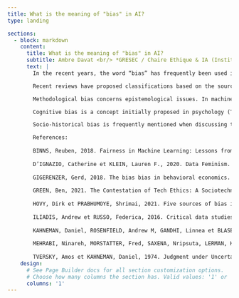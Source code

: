 ```yaml
---
title: What is the meaning of "bias" in AI?
type: landing

sections:
  - block: markdown
    content:
      title: What is the meaning of "bias" in AI?
      subtitle: Ambre Davat <br/> *GRESEC / Chaire Ethique & IA (Institut MIAI)*
      text: |
        In the recent years, the word “bias” has frequently been used in the field of artificial intelligence (AI), and more precisely machine learning. It is an “umbrella term” which can refer to a great variety of issues: for example the lack of diversity among computer scientists, the non-representativity of data bases, or the existence of implicit stereotypes in statistical models. However, the concept of “bias”, its potential causes, and even consequences are not always clearly defined. 

        Recent reviews have proposed classifications based on the sources of bias and how they impact the development and use of AI systems (Hovy, Prabhumoye 2021; Mehrabi et al. 2022). In this workshop, we wish to shed a new light on bias by discussing the underlying implicit norms. Our hypothesis is that in the field of AI, three different visions of bias are actually confounded: bias as a divergence from scientific standards (methodological bias), bias as a divergence from the “rational” decision (cognitive bias), and bias as a divergence from an ideal society (socio-historical bias). We will also question the ambition of “unbiasing” AI.

        Methodological bias concerns epistemological issues. In machine learning, it mostly depends on the quality of the data used to train the AI models. Taken seriously, these issues raise several non-trivial questions related to objectivity and “scientific truth”. However, a naive understanding of science may lead AI designers and users to think that data speaks for themselves. In fact, data-driven sciences require very careful methodologies for collecting and interpretating data, which are often lacking in AI applications. The field of critical data studies emerged in order to denounce the fact that data are never “neutral” or “raw”, but always “cooked” (Iliadis, Russo 2016). From this standpoint, “unbiasing” AI will always be a continuous and never-ending process (as well as scientific objectivity).

        Cognitive bias is a concept initially proposed in psychology (Tversky, Kahneman 1974), before gaining great popularity in economy. It is defined as a systematic error of judgement, attributed to a priori knowledge and mental shortcuts. The standard for “unbiased” or “rational” decisions are those of “Homo economicus”, who seeks to maximize their own interests. Contextual and qualitative information (like emotions of the subject or the framing of sentences) is considered irrelevant (Gigerenzer 2018). In the field of AI, the reference to cognitive bias is ambiguous, because it can be used to describe the limits of AI systems (most of them unable to emulate a reasoning and relying on statistical models), but also as an argument to replace human decisions by algorithmic computation (Kahneman et al. 2016). “Unbiasing” AI may therefore be seen as a technocratic project, aiming at avoiding conflicts and depoliticizing institutional decisions. 

        Socio-historical bias is frequently mentioned when discussing the social impacts of AI systems. This issue goes beyond data quality or representativity issues: it is also question of spurious and unwanted correlations. Famous examples of unfairness and algorithmic discriminations have contributed to the rise of AI ethics, but the way to tackle these issues remains controversial. If several definitions of fairness and ethical frameworks have been proposed, many authors suggested that they are not a technical issue, but a political one (Binns 2018; D’Ignazio, Klein 2020; Green 2021). In this case, instead of “unbiasing” AI, we should talk of “rebiasing” AI in a way that is considered more ethical at a given time. Because of the high cost of training and testing AI, this “rebiased” AI will by definition be conservative.

        References:
        
        BINNS, Reuben, 2018. Fairness in Machine Learning: Lessons from Political Philosophy. In : Proceedings of the 1st Conference on Fairness, Accountability and Transparency [en ligne]. PMLR. 21 janvier 2018. pp. 149‑159. [Consulté le 22 août 2022]. Disponible à l’adresse : https://proceedings.mlr.press/v81/binns18a.html
        
        D’IGNAZIO, Catherine et KLEIN, Lauren F., 2020. Data Feminism. Cambridge, MA, USA : MIT Press. Strong Ideas. ISBN 978-0-262-04400-4. 
        
        GIGERENZER, Gerd, 2018. The bias bias in behavioral economics. Review of Behavioral Economics. 2018. Vol. 5, n° 3‑4, pp. 303‑336. 
        
        GREEN, Ben, 2021. The Contestation of Tech Ethics: A Sociotechnical Approach to Technology Ethics in Practice. Journal of Social Computing. septembre 2021. Vol. 2, n° 3, pp. 209‑225. DOI 10.23919/JSC.2021.0018. 
        
        HOVY, Dirk et PRABHUMOYE, Shrimai, 2021. Five sources of bias in natural language processing. Language and Linguistics Compass. 2021. Vol. 15, n° 8, pp. e12432. DOI 10.1111/lnc3.12432. 
        
        ILIADIS, Andrew et RUSSO, Federica, 2016. Critical data studies: An introduction. Big Data & Society. 1 décembre 2016. Vol. 3, n° 2, pp. 2053951716674238. DOI 10.1177/2053951716674238. 
        
        KAHNEMAN, Daniel, ROSENFIELD, Andrew M, GANDHI, Linnea et BLASER, Tom, 2016. Noise: How to Overcome the High, Hidden Cost of Inconsistent Decision Making. Harvard Business Review. octobre 2016. pp. 9. 
        
        MEHRABI, Ninareh, MORSTATTER, Fred, SAXENA, Nripsuta, LERMAN, Kristina et GALSTYAN, Aram, 2022. A Survey on Bias and Fairness in Machine Learning [en ligne]. 25 janvier 2022. arXiv. arXiv:1908.09635. [Consulté le 1 juillet 2022]. Disponible à l’adresse : http://arxiv.org/abs/1908.09635
        
        TVERSKY, Amos et KAHNEMAN, Daniel, 1974. Judgment under Uncertainty: Heuristics and Biases: Biases in judgments reveal some heuristics of thinking under uncertainty. science. 1974. Vol. 185, n° 4157, pp. 1124‑1131.
    design:
      # See Page Builder docs for all section customization options.
      # Choose how many columns the section has. Valid values: '1' or '2'.
      columns: '1'
---
```


